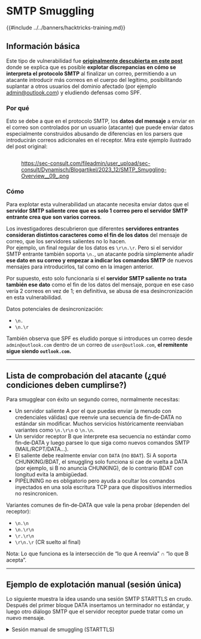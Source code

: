 # SMTP Smuggling

{{#include ../../banners/hacktricks-training.md}}

## Información básica

Este tipo de vulnerabilidad fue [**originalmente descubierta en este post**](https://sec-consult.com/blog/detail/smtp-smuggling-spoofing-e-mails-worldwide/) donde se explica que es posible **explotar discrepancias en cómo se interpreta el protocolo SMTP** al finalizar un correo, permitiendo a un atacante introducir más correos en el cuerpo del legítimo, posibilitando suplantar a otros usuarios del dominio afectado (por ejemplo admin@outlook.com) y eludiendo defensas como SPF.

### Por qué

Esto se debe a que en el protocolo SMTP, los **datos del mensaje** a enviar en el correo son controlados por un usuario (atacante) que puede enviar datos especialmente construidos abusando de diferencias en los parsers que introducirán correos adicionales en el receptor. Mira este ejemplo ilustrado del post original:

<figure><img src="../../images/image (8) (1) (1) (1) (1).png" alt=""><figcaption><p><a href="https://sec-consult.com/fileadmin/user_upload/sec-consult/Dynamisch/Blogartikel/2023_12/SMTP_Smuggling-Overview__09_.png">https://sec-consult.com/fileadmin/user_upload/sec-consult/Dynamisch/Blogartikel/2023_12/SMTP_Smuggling-Overview__09_.png</a></p></figcaption></figure>

### Cómo

Para explotar esta vulnerabilidad un atacante necesita enviar datos que el **servidor SMTP saliente cree que es solo 1 correo pero el servidor SMTP entrante crea que son varios correos**.

Los investigadores descubrieron que diferentes **servidores entrantes consideran distintos caracteres como el fin de los datos** del mensaje de correo, que los servidores salientes no lo hacen.\
Por ejemplo, un final regular de los datos es `\r\n.\r`. Pero si el servidor SMTP entrante también soporta `\n.`, un atacante podría simplemente añadir **ese dato en su correo y empezar a indicar los comandos SMTP** de nuevos mensajes para introducirlos, tal como en la imagen anterior.

Por supuesto, esto solo funcionaría si el **servidor SMTP saliente no trata también ese dato** como el fin de los datos del mensaje, porque en ese caso vería 2 correos en vez de 1; en definitiva, se abusa de esa desincronización en esta vulnerabilidad.

Datos potenciales de desincronización:

- `\n.`
- `\n.\r`

También observa que SPF es eludido porque si introduces un correo desde `admin@outlook.com` dentro de un correo de `user@outlook.com`, **el remitente sigue siendo `outlook.com`.**

---

## Lista de comprobación del atacante (¿qué condiciones deben cumplirse?)

Para smugglear con éxito un segundo correo, normalmente necesitas:

- Un servidor saliente A por el que puedas enviar (a menudo con credenciales válidas) que reenvíe una secuencia de fin‑de‑DATA no estándar sin modificar. Muchos servicios históricamente reenviaban variantes como `\n.\r\n` o `\n.\n`.
- Un servidor receptor B que interprete esa secuencia no estándar como fin‑de‑DATA y luego parsee lo que siga como nuevos comandos SMTP (MAIL/RCPT/DATA...).
- El saliente debe realmente enviar con `DATA` (no `BDAT`). Si A soporta CHUNKING/BDAT, el smuggling solo funciona si cae de vuelta a DATA (por ejemplo, si B no anuncia CHUNKING), de lo contrario BDAT con longitud evita la ambigüedad.
- PIPELINING no es obligatorio pero ayuda a ocultar los comandos inyectados en una sola escritura TCP para que dispositivos intermedios no resincronicen.

Variantes comunes de fin‑de‑DATA que vale la pena probar (dependen del receptor):

- `\n.\n`
- `\n.\r\n`
- `\r.\r\n`
- `\r\n.\r` (CR suelto al final)

Nota: Lo que funciona es la intersección de “lo que A reenvía” ∩ “lo que B acepta”.

---

## Ejemplo de explotación manual (sesión única)

Lo siguiente muestra la idea usando una sesión SMTP STARTTLS en crudo. Después del primer bloque DATA insertamos un terminador no estándar, y luego otro diálogo SMTP que el servidor receptor puede tratar como un nuevo mensaje.

<details>
<summary>Sesión manual de smuggling (STARTTLS)</summary>
```
$ openssl s_client -starttls smtp -crlf -connect smtp.example.com:587
EHLO a.example
AUTH PLAIN <base64(\0user@example.com\0password)>
MAIL FROM:<user@example.com>
RCPT TO:<victim@target.com>
DATA
From: User <user@example.com>
To: victim <victim@target.com>
Subject: legit

hello A
\n.\r\nMAIL FROM:<admin@target.com>
RCPT TO:<victim@target.com>
DATA
From: Admin <admin@target.com>
To: victim <victim@target.com>
Subject: smuggled

hello B
\r\n.\r\n
```
If A forwards `\n.\r\n` and B accepts it as end‑of‑DATA, message “hello B” may be accepted as a second email from `admin@target.com` while passing SPF (aligned with A’s IPs).

</details>

Tip: When testing interactively, ensure `-crlf` is used so OpenSSL preserves CRLF in what you type.

---

## Automatización y scanners

- hannob/smtpsmug: envía un mensaje que termina con múltiples secuencias de end‑of‑DATA malformadas para ver qué acepta un receptor.
- Example: `./smtpsmug -s mail.target.com -p 25 -t victim@target.com`
- The‑Login/SMTP‑Smuggling‑Tools: scanner para los lados inbound y outbound, además de un servidor SMTP de análisis para ver exactamente qué secuencias sobreviven a un sender.
- Inbound quick check: `python3 smtp_smuggling_scanner.py victim@target.com`
- Outbound via a relay: `python3 smtp_smuggling_scanner.py YOUR@ANALYSIS.DOMAIN --outbound-smtp-server smtp.relay.com --port 587 --starttls --sender-address you@relay.com --username you@relay.com --password '...'
`

Estas herramientas te ayudan a mapear los pares A→B donde el smuggling realmente funciona.

---

## CHUNKING/BDAT vs DATA

- DATA uses a sentinel terminator `<CR><LF>.<CR><LF>`; any ambiguity in how CR/LF are normalized or dot‑stuffed leads to desync.
- CHUNKING (BDAT) frames the body with an exact byte length and therefore prevents classic smuggling. However, if the sender falls back to DATA (because the receiver doesn’t advertise CHUNKING), classic smuggling becomes possible again.

---

## Notas sobre software afectado y fixes (para targeting)

- Postfix: prior to 3.9 the default tolerated bare LFs; from 3.5.23/3.6.13/3.7.9/3.8.4 admins can enable `smtpd_forbid_bare_newline`. Current recommendation is `smtpd_forbid_bare_newline = normalize` (3.8.5+/3.7.10+/3.6.14+/3.5.24+) or set to `reject` for strict RFC enforcement.
- Exim: fixed in 4.97.1 (and later) for variants relying on mixed end‑of‑DATA sequences when DATA is used. Older 4.97/4.96 may be exploitable depending on PIPELINING/CHUNKING.
- Sendmail: fixed in 8.18; older 8.17.x accepted some non‑standard terminators.
- Various libraries/servers (e.g., aiosmtpd before 1.4.5, some vendor gateways, and specific SaaS relays) had similar issues; modern versions tend to accept DATA only with strict `<CR><LF>.<CR><LF>`.

Use the scanners above to verify current behavior; many vendors changed defaults in early 2024–2025.

---

## Consejos para red team ops

- Prefiere remitentes commodity grandes para A (históricamente Exchange Online, shared hosters, etc.). Si todavía reenvían algún EOM no estándar y están en el SPF de la víctima, tu MAIL FROM smuggled heredará su reputación.
- Enumera las extensiones SMTP de B: banner `EHLO` para PIPELINING/CHUNKING; si CHUNKING falta tienes más posibilidades desde senders que usan BDAT primero. Combínalo con EOMs malformados para sondear la aceptación.
- Observa los headers: el mensaje smuggled normalmente creará una cadena Received separada empezando en B. DMARC frecuentemente pasará porque MAIL FROM se alinea con el espacio IP de A.

---

## **References**

- [https://sec-consult.com/blog/detail/smtp-smuggling-spoofing-e-mails-worldwide/](https://sec-consult.com/blog/detail/smtp-smuggling-spoofing-e-mails-worldwide/)
- [https://www.postfix.org/smtp-smuggling.html](https://www.postfix.org/smtp-smuggling.html)

{{#include ../../banners/hacktricks-training.md}}
